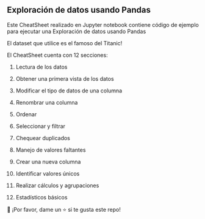 ## Exploración de datos usando Pandas


Este CheatSheet realizado en Jupyter notebook contiene código de ejemplo para ejecutar una Exploración de datos usando Pandas

El dataset que utilice es el famoso del Titanic!

El CheatSheet cuenta con 12 secciones:


1. Lectura de los datos

2. Obtener una primera vista de los datos

3. Modificar el tipo de datos de una columna

4. Renombrar una columna

5. Ordenar

6. Seleccionar y filtrar 

7. Chequear duplicados

8. Manejo de valores faltantes

9. Crear una nueva columna

10. Identificar valores únicos

11. Realizar cálculos y agrupaciones

12. Estadísticos básicos


👏 ¡Por favor, dame un ⭐️ si te gusta este repo!
